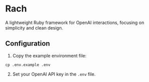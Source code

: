 # Rach

A lightweight Ruby framework for OpenAI interactions, focusing on simplicity and clean design.


## Configuration

1. Copy the example environment file:
```
cp .env.example .env
```
2. Set your OpenAI API key in the `.env` file.